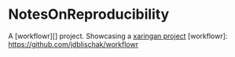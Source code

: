 # NotesOnReproducibility

A [workflowr][] project.
Showcasing a [xaringan project](https://mrslaviniag.github.io/NotesOnReproducibility/assets/slides/rladiespresentation.html)
[workflowr]: https://github.com/jdblischak/workflowr
